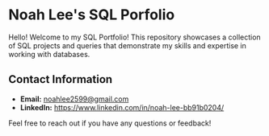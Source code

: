 # Noah Lee's SQL Porfolio

Hello! Welcome to my SQL Portfolio! This repository showcases a collection of SQL projects and queries that demonstrate my skills and expertise in working with databases.

## Contact Information

- **Email:** noahlee2599@gmail.com
- **LinkedIn:** https://www.linkedin.com/in/noah-lee-bb91b0204/

Feel free to reach out if you have any questions or feedback!
